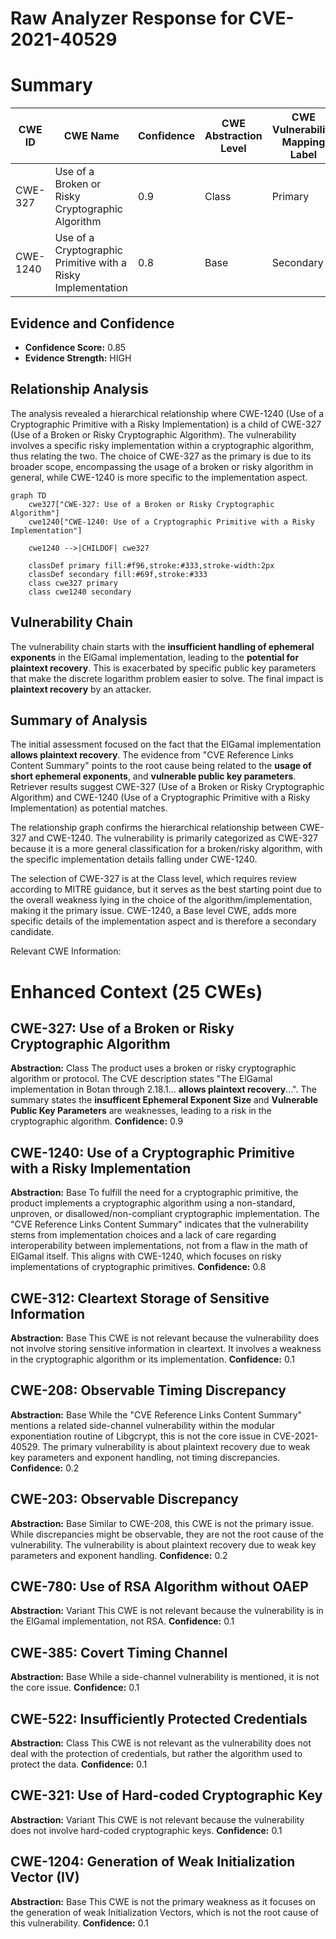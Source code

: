 # Raw Analyzer Response for CVE-2021-40529

# Summary
| CWE ID | CWE Name | Confidence | CWE Abstraction Level | CWE Vulnerability Mapping Label | CWE-Vulnerability Mapping Notes |
|---|---|---|---|---|---|
| CWE-327 | Use of a Broken or Risky Cryptographic Algorithm | 0.9 | Class | Primary | Allowed-with-Review |
| CWE-1240 | Use of a Cryptographic Primitive with a Risky Implementation | 0.8 | Base | Secondary | Allowed |

## Evidence and Confidence

*   **Confidence Score:** 0.85
*   **Evidence Strength:** HIGH

## Relationship Analysis
The analysis revealed a hierarchical relationship where CWE-1240 (Use of a Cryptographic Primitive with a Risky Implementation) is a child of CWE-327 (Use of a Broken or Risky Cryptographic Algorithm). The vulnerability involves a specific risky implementation within a cryptographic algorithm, thus relating the two. The choice of CWE-327 as the primary is due to its broader scope, encompassing the usage of a broken or risky algorithm in general, while CWE-1240 is more specific to the implementation aspect.

```mermaid
graph TD
    cwe327["CWE-327: Use of a Broken or Risky Cryptographic Algorithm"]
    cwe1240["CWE-1240: Use of a Cryptographic Primitive with a Risky Implementation"]
    
    cwe1240 -->|CHILDOF| cwe327
    
    classDef primary fill:#f96,stroke:#333,stroke-width:2px
    classDef secondary fill:#69f,stroke:#333
    class cwe327 primary
    class cwe1240 secondary
```

## Vulnerability Chain
The vulnerability chain starts with the **insufficient handling of ephemeral exponents** in the ElGamal implementation, leading to the **potential for plaintext recovery**. This is exacerbated by specific public key parameters that make the discrete logarithm problem easier to solve. The final impact is **plaintext recovery** by an attacker.

## Summary of Analysis
The initial assessment focused on the fact that the ElGamal implementation **allows plaintext recovery**. The evidence from "CVE Reference Links Content Summary" points to the root cause being related to the **usage of short ephemeral exponents**, and **vulnerable public key parameters**. Retriever results suggest CWE-327 (Use of a Broken or Risky Cryptographic Algorithm) and CWE-1240 (Use of a Cryptographic Primitive with a Risky Implementation) as potential matches.

The relationship graph confirms the hierarchical relationship between CWE-327 and CWE-1240. The vulnerability is primarily categorized as CWE-327 because it is a more general classification for a broken/risky algorithm, with the specific implementation details falling under CWE-1240.

The selection of CWE-327 is at the Class level, which requires review according to MITRE guidance, but it serves as the best starting point due to the overall weakness lying in the choice of the algorithm/implementation, making it the primary issue. CWE-1240, a Base level CWE, adds more specific details of the implementation aspect and is therefore a secondary candidate.

Relevant CWE Information:

# Enhanced Context (25 CWEs)

## CWE-327: Use of a Broken or Risky Cryptographic Algorithm
**Abstraction:** Class
The product uses a broken or risky cryptographic algorithm or protocol. The CVE description states "The ElGamal implementation in Botan through 2.18.1... **allows plaintext recovery**...". The summary states the **insufficent Ephemeral Exponent Size** and **Vulnerable Public Key Parameters** are weaknesses, leading to a risk in the cryptographic algorithm.
**Confidence:** 0.9

## CWE-1240: Use of a Cryptographic Primitive with a Risky Implementation
**Abstraction:** Base
To fulfill the need for a cryptographic primitive, the product implements a cryptographic algorithm using a non-standard, unproven, or disallowed/non-compliant cryptographic implementation. The "CVE Reference Links Content Summary" indicates that the vulnerability stems from implementation choices and a lack of care regarding interoperability between implementations, not from a flaw in the math of ElGamal itself. This aligns with CWE-1240, which focuses on risky implementations of cryptographic primitives.
**Confidence:** 0.8

## CWE-312: Cleartext Storage of Sensitive Information
**Abstraction:** Base
This CWE is not relevant because the vulnerability does not involve storing sensitive information in cleartext. It involves a weakness in the cryptographic algorithm or its implementation.
**Confidence:** 0.1

## CWE-208: Observable Timing Discrepancy
**Abstraction:** Base
While the "CVE Reference Links Content Summary" mentions a related side-channel vulnerability within the modular exponentiation routine of Libgcrypt, this is not the core issue in CVE-2021-40529. The primary vulnerability is about plaintext recovery due to weak key parameters and exponent handling, not timing discrepancies.
**Confidence:** 0.2

## CWE-203: Observable Discrepancy
**Abstraction:** Base
Similar to CWE-208, this CWE is not the primary issue. While discrepancies might be observable, they are not the root cause of the vulnerability. The vulnerability is about plaintext recovery due to weak key parameters and exponent handling.
**Confidence:** 0.2

## CWE-780: Use of RSA Algorithm without OAEP
**Abstraction:** Variant
This CWE is not relevant because the vulnerability is in the ElGamal implementation, not RSA.
**Confidence:** 0.1

## CWE-385: Covert Timing Channel
**Abstraction:** Base
While a side-channel vulnerability is mentioned, it is not the core issue.
**Confidence:** 0.1

## CWE-522: Insufficiently Protected Credentials
**Abstraction:** Class
This CWE is not relevant as the vulnerability does not deal with the protection of credentials, but rather the algorithm used to protect the data.
**Confidence:** 0.1

## CWE-321: Use of Hard-coded Cryptographic Key
**Abstraction:** Variant
This CWE is not relevant because the vulnerability does not involve hard-coded cryptographic keys.
**Confidence:** 0.1

## CWE-1204: Generation of Weak Initialization Vector (IV)
**Abstraction:** Base
This CWE is not the primary weakness as it focuses on the generation of weak Initialization Vectors, which is not the root cause of this vulnerability.
**Confidence:** 0.1